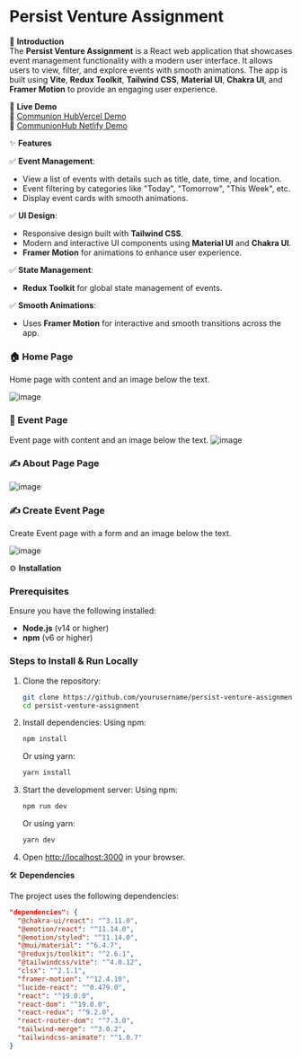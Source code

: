 # Persist Venture Assignment

🚀 **Introduction**  
The **Persist Venture Assignment** is a React web application that showcases event management functionality with a modern user interface. It allows users to view, filter, and explore events with smooth animations. The app is built using **Vite**, **Redux Toolkit**, **Tailwind CSS**, **Material UI**, **Chakra UI**, and **Framer Motion** to provide an engaging user experience.

📌 **Live Demo**  
🔗 [Communion HubVercel Demo](https://perisit-venture-react-assignment-6u3t.vercel.app/)  
🔗 [CommunionHub Netlify Demo](https://persist-venture-assignment.netlify.app/)


  
✨ **Features**


✅ **Event Management**:
- View a list of events with details such as title, date, time, and location.
- Event filtering by categories like "Today", "Tomorrow", "This Week", etc.
- Display event cards with smooth animations.

✅ **UI Design**:
- Responsive design built with **Tailwind CSS**.
- Modern and interactive UI components using **Material UI** and **Chakra UI**.
- **Framer Motion** for animations to enhance user experience.

✅ **State Management**:
- **Redux Toolkit** for global state management of events.

✅ **Smooth Animations**:
- Uses **Framer Motion** for interactive and smooth transitions across the app.

### 🏠 Home Page
Home page with content and an image below the text.

![image](https://github.com/user-attachments/assets/31435c07-00ec-4d04-96fb-3a157568e5b8)

### 📅 Event Page
Event page with content and an image below the text.
![image](https://github.com/user-attachments/assets/324624ae-0ed2-4afd-923f-f91197a4d164)


### ✍️ About Page Page
![image](https://github.com/user-attachments/assets/059cb169-2357-49c8-b839-ad980d00f73b)


### ✍️ Create Event Page
Create Event page with a form and an image below the text.

![image](https://github.com/user-attachments/assets/3f68af1b-8e4e-447e-955d-a91f69138899)


⚙️ **Installation**

### Prerequisites
Ensure you have the following installed:
- **Node.js** (v14 or higher)
- **npm** (v6 or higher)

### Steps to Install & Run Locally

1. Clone the repository:
    ```bash
    git clone https://github.com/yourusername/persist-venture-assignment.git
    cd persist-venture-assignment
    ```

2. Install dependencies:
    Using npm:
    ```bash
    npm install
    ```
    Or using yarn:
    ```bash
    yarn install
    ```

3. Start the development server:
    Using npm:
    ```bash
    npm run dev
    ```
    Or using yarn:
    ```bash
    yarn dev
    ```

4. Open [http://localhost:3000](http://localhost:3000) in your browser.

🛠️ **Dependencies**

The project uses the following dependencies:

```json
"dependencies": {
  "@chakra-ui/react": "^3.11.0",
  "@emotion/react": "^11.14.0",
  "@emotion/styled": "^11.14.0",
  "@mui/material": "^6.4.7",
  "@reduxjs/toolkit": "^2.6.1",
  "@tailwindcss/vite": "^4.0.12",
  "clsx": "^2.1.1",
  "framer-motion": "^12.4.10",
  "lucide-react": "^0.479.0",
  "react": "^19.0.0",
  "react-dom": "^19.0.0",
  "react-redux": "^9.2.0",
  "react-router-dom": "^7.3.0",
  "tailwind-merge": "^3.0.2",
  "tailwindcss-animate": "^1.0.7"
}
